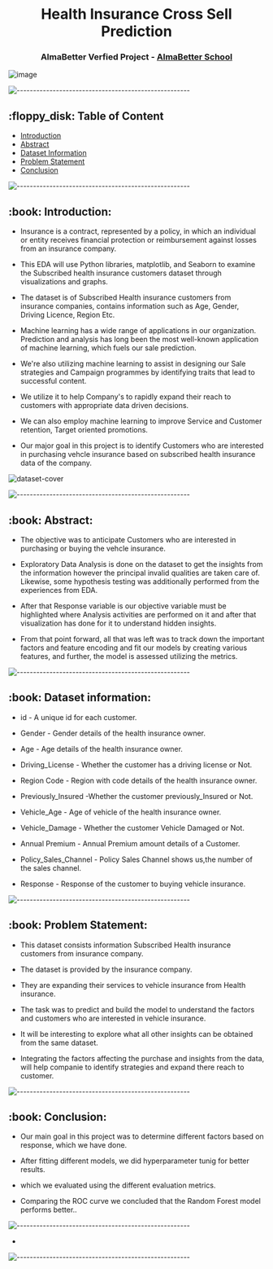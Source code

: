 

<h1 align="center"> Health Insurance Cross Sell Prediction
 </h1>

<h3 align="center"> AlmaBetter Verfied Project - <a href="https://www.almabetter.com/"> AlmaBetter School </a> </h5>


![image](https://www.recruiter.com//recruiting/wp-content/uploads/2019/02/blocks.png)


<p> </p>

![-----------------------------------------------------](https://raw.githubusercontent.com/andreasbm/readme/master/assets/lines/rainbow.png)

<h2> :floppy_disk: Table of Content</h2>

  * [Introduction](#Introduction)
  * [Abstract](#Abstract)
  * [Dataset Information](#dataset-information)
  * [Problem Statement](#Problem-Statement)
  * [Conclusion](#Conclusion)


![-----------------------------------------------------](https://raw.githubusercontent.com/andreasbm/readme/master/assets/lines/rainbow.png)


<h2> :book: Introduction:</h2>



* Insurance is a contract, represented by a policy, in which an individual or entity receives financial protection or reimbursement against losses from an insurance company.

* This EDA will use Python libraries, matplotlib, and Seaborn to examine the Subscribed health insurance customers dataset through visualizations and graphs. 

* The dataset is of  Subscribed Health insurance customers from insurance companies, contains information such as Age, Gender, Driving Licence, Region Etc.

* Machine learning has a wide range of applications in our organization. Prediction and analysis has long been the most well-known application of machine learning, which fuels our sale prediction. 

* We're also utilizing machine learning to assist in designing our Sale strategies and Campaign programmes by identifying traits that lead to successful content.

*  We utilize it to help Company's to rapidly expand their reach to customers with appropriate data driven decisions.

* We can also employ machine learning to improve Service and Customer retention, Target oriented promotions.

* Our major goal in this project is to identify Customers who are interested in purchasing vehcle insurance based on subscribed health insurance data of the company.

![dataset-cover](https://user-images.githubusercontent.com/95616692/167281635-1074557a-3b50-41b2-9ef7-957765cc49c2.jpg)



![-----------------------------------------------------](https://raw.githubusercontent.com/andreasbm/readme/master/assets/lines/rainbow.png)


<h2> :book: Abstract:</h2>

* The objective was to anticipate Customers who are interested in purchasing or buying the vehcle insurance.

* Exploratory Data Analysis is done on the dataset to get the insights from the information however the principal invalid qualities are taken care of. Likewise, some hypothesis testing was additionally performed from the experiences from EDA.

* After that Response variable is our objective variable must be highlighted where Analysis activities are performed on it and after that visualization has done for it to understand hidden insights. 

* From that point forward, all that was left was to track down the important factors and feature encoding and fit our models by creating various features, and further, the model is assessed utilizing the metrics.



![-----------------------------------------------------](https://raw.githubusercontent.com/andreasbm/readme/master/assets/lines/rainbow.png)


<h2> :book: Dataset information:</h2>


* id - A unique id for each customer.


* Gender - Gender details of the health insurance owner.


* Age - Age details of the health insurance owner.


* Driving_License - Whether the customer has a driving license or Not.


* Region Code - Region with code details of the health insurance owner.


* Previously_Insured -Whether the customer previously_Insured or Not.


* Vehicle_Age - Age of vehicle of the health insurance owner.



* Vehicle_Damage - Whether the customer Vehicle Damaged or Not.


* Annual Premium - Annual Premium amount details of a Customer.


* Policy_Sales_Channel - Policy Sales Channel shows us,the number of the sales channel. 


* Response - Response of the customer to buying vehicle insurance.


![-----------------------------------------------------](https://raw.githubusercontent.com/andreasbm/readme/master/assets/lines/rainbow.png)

<h2> :book: Problem Statement:</h2>

* This dataset consists information Subscribed Health insurance customers from insurance company. 

* The dataset is provided by the insurance company.

* They are expanding their services to vehicle insurance from Health insurance.

* The task was to predict and build the model to understand the factors and customers who are interested in vehicle insurance. 

* It will be interesting to explore what all other insights can be obtained from the same dataset.

* Integrating the factors affecting the purchase and insights from the data, will help companie to identify strategies and expand there reach to customer.



![-----------------------------------------------------](https://raw.githubusercontent.com/andreasbm/readme/master/assets/lines/rainbow.png)

<h2> :book: Conclusion:</h2>

* Our main goal in this project was to determine different factors based on response, which we have done.

* After fitting different models, we did hyperparameter tunig for better results.

* which we evaluated using the different evaluation metrics.

* Comparing the ROC curve we concluded that the Random Forest model performs better..



![-----------------------------------------------------](https://raw.githubusercontent.com/andreasbm/readme/master/assets/lines/rainbow.png)

* 




![-----------------------------------------------------](https://raw.githubusercontent.com/andreasbm/readme/master/assets/lines/rainbow.png)
